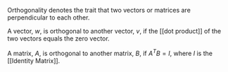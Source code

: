 Orthogonality denotes the trait that two vectors or matrices are perpendicular to each other.

A vector, $w$, is orthogonal to another vector, $v$, if the [[dot product]] of the two vectors equals the zero vector.

A matrix, $A$, is orthogonal to another matrix, $B$, if $A^TB = I$, where $I$ is the [[Identity Matrix]].


